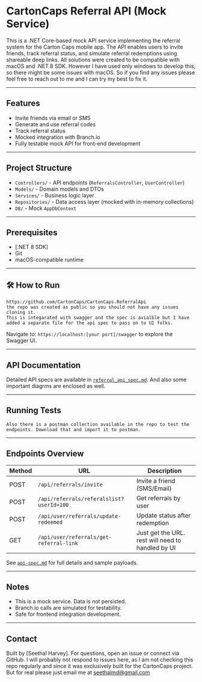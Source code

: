 # CartonCaps Referral API (Mock Service)

This is a .NET Core-based mock API service implementing the referral system for the Carton Caps mobile app. 
The API enables users to invite friends, track referral status, and simulate referral redemptions using shareable deep links.
All solutions were created to be compatible with macOS and .NET 8 SDK.
However I have used only windows to develop this, so there might be some issues with macOS. 
So if you find any issues please feel free to reach out to me and I can try my best to fix it.

---

## Features

- Invite friends via email or SMS
- Generate and use referral codes
- Track referral status
- Mocked integration with Branch.io
- Fully testable mock API for front-end development

---

## Project Structure

- `Controllers/` - API endpoints (`ReferralsController`, `UserController`)
- `Models/` - Domain models and DTOs
- `Services/` - Business logic layer
- `Repositories/` - Data access layer (mocked with in-memory collections)
- `DB/` - Mock `AppDbContext`

---

## Prerequisites

- [.NET 8 SDK]
- Git
- macOS-compatible runtime

---

## 🛠️ How to Run


```checkout the code from ,
https://github.com/CartonCaps/CartonCaps.ReferralApi
the repo was created as public so you should not have any issues cloning it.
This is integarated with swagger and the spec is avialble but I have added a separate file for the api spec to pass on to UI folks.
```


Navigate to: `https://localhost:[your port]/swagger` to explore the Swagger UI.

---

## API Documentation

Detailed API specs are available in [`referral_api_spec.md`](referral_api_spec.md).
And also some important diagrms are enclosed as well. 

---

## Running Tests

```There are MS Test unit tests available in the project which covers all major scenarios. 
Also there is a postman collection available in the repo to test the endpoints. Download that and import it to postman.

```



---

##  Endpoints Overview

| Method | URL                                       | Description                      |
|--------|-------------------------------------------|----------------------------------|
| POST   | `/api/referrals/invite`                  | Invite a friend (SMS/Email)     |
| POST   | `/api/referrals/referalslist?userId=100` | Get referrals by user           |
| POST   | `/api/user/referrals/update-redeemed`     | Update status after redemption  |
|GET     | `/api/user/referrals/get-referral-link`   |Just get the URL. rest will need to handled by UI|

See [`api-spec.md`](./api-spec.md) for full details and sample payloads.

---

## Notes

- This is a mock service. Data is not persisted.
- Branch.io calls are simulated for testability.
- Safe for frontend integration development.

---

## Contact

Built by [Seethal Harvey]. For questions, open an issue or connect via GitHub.
I will probably not respond to issues here, as I am not checking this repo regularly and since it was exclusively built for the CartonCaps project.
But for real please just email me at seethalmd@gmail.com
